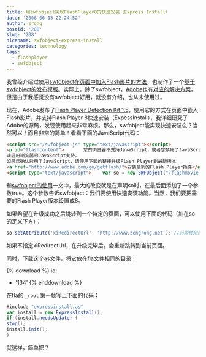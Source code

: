 ```yaml
---
title: 用swfobject实现FlashPlayer8的快速安装（Express Install）
date: '2006-06-15 22:24:52'
author: zrong
postid: '208'
slug: '208'
nicename: swfobject-express-install
categories: technology
tags:
  - flashplayer
  - swfobject
---
```


我曾经介绍过使用[swfobject在页面中加入Flash影片的方法](https://blog.zengrong.net/post/103.html)，也制作了一个[基于swfobject的发布模版](https://blog.zengrong.net/post/185.html)。实际上，除了swfobject，[Adobe](http://www.adobe.com)也有[对应的解决方案](http://www.adobe.com/devnet/activecontent/articles/devletter.html)，但是由于我感觉没有swfobject好用，就没有介绍，也从未使用过。

现在，Adobe发布了[Flash Player Detection Kit 1.5](http://www.adobe.com/go/fp_detectionkit)，使用它的方式在页面中嵌入Flash影片，并支持Flash Player 8快速安装（ExpessInstall），我详细研究了Adobe的源码，发现使用起来非常麻烦。那么，swfobject能实现快速安装么？当然可以！而且非常的简单！看看下面的JavaScript代码：<!--more-->

``` html
<script src="/swfobject.js" type="text/javascript"></script>
<p id="flashcontent">   	您的浏览器不支持JavaScript，或者您禁用了JavaScript。
请启用浏览器的JavaScript支持。
如果您确认启用了JavaScript，请使用下面的链接升级Flash Player到最新版本
<a href="http://www.adobe.com/go/getflash/">安装最新的Flash Player插件</a>
<script type="text/javascript">    var so = new SWFObject("/flashmovie.swf", "mymovie", "200", "100", "8", "#336699", "true");    so.write("flashcontent"); </script>
```

和[swfobject的使用](https://blog.zengrong.net/post/103.html)一文中，最大的改变就是在声明so时，在最后面添加了一个参数true。这个参数告诉swfobject：我们要使用快速安装功能。当然，我们要把需要的Flash Player版本设置成8。

如果希望在升级成功之后跳转到一个特定的页面，可以使用下面的代码（加在so的定义下方）：

``` JavaScript
so.setAttribute('xiRedirectUrl', 'http://www.zengrong.net'); //必须使用绝对URL，即以http://开头
```

如果不指定xiRedirectUrl，在升级完毕后，会重新跳转到当前页面。

同时，下载这个as文件，将它放在fla文件相同的目录：

{% download %}
id:
  - '134'
{% enddownload %}

在fla的 `_root` 第一帧写上下面的代码：

``` ActionScript
#include "expressinstall.as"
var install = new ExpressInstall();
if (install.needsUpdate) {
stop();
install.init();
}
```

就这样，简单把？

